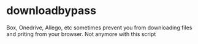 # downloadbypass
Box, Onedrive, Allego, etc sometimes prevent you from downloading files and priting from your browser. Not anymore with this script
